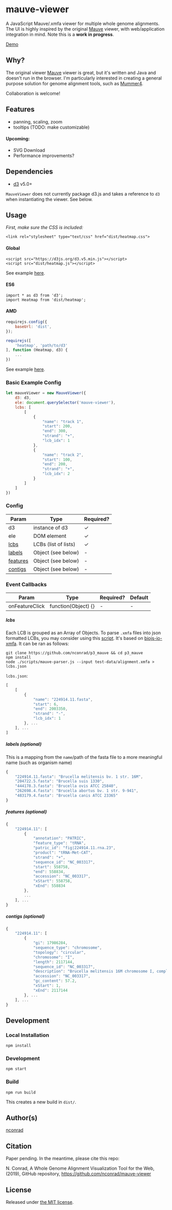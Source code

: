 # mauve-viewer

A JavaScript Mauve/.xmfa viewer for multiple whole genome alignments.   The UI is highly inspired by the original [Mauve](http://darlinglab.org/mauve/mauve.html) viewer, with web/application integration in mind.  Note this is a __work in progress__.

[Demo](https://nconrad.github.io/mauve-viewer/demo/)


## Why?

The original viewer [Mauve](http://darlinglab.org/mauve/mauve.html) viewer is great, but it's written and Java and doesn't run in the browser.  I'm particularly interested in creating a general purpose solution for genome alignment tools, such as [Mummer4](https://github.com/mummer4/mummer).

Collaboration is welcome!



## Features

- panning, scaling, zoom
- tooltips (TODO: make customizable)

#### Upcoming:

- SVG Download
- Performance improvements?


## Dependencies


- [d3](https://github.com/d3/d3) v5.0+

`MauveViewer` does not currently package d3.js and takes a reference to `d3` when instantiating the viewer.  See below.


## Usage

*First, make sure the CSS is included:*
```
<link rel="stylesheet" type="text/css" href="dist/heatmap.css">
```


#### Global

```
<script src="https://d3js.org/d3.v5.min.js"></script>
<script src="dist/heatmap.js"></script>
```

See example [here](https://github.com/nconrad/mauve-viewer/blob/master/demo/global-demo/index.html).

#### ES6

```
import * as d3 from 'd3';
import Heatmap from 'dist/heatmap';
```

#### AMD

```javascript
requirejs.config({
    baseUrl: 'dist',
});

requirejs([
    'heatmap', 'path/to/d3'
], function (Heatmap, d3) {
    ...
})
```

See example [here](https://github.com/nconrad/mauve-viewer/tree/master/demo/amd-demo).


### Basic Example Config

```javascript
let mauveViewer = new MauveViewer({
    d3: d3,
    ele: document.querySelector('mauve-viewer'),
    lcbs: [
        [
            {
                "name": "track 1",
                "start": 200,
                "end": 300,
                "strand": "+",
                "lcb_idx": 1
            },
            {
                "name": "track 2",
                "start": 100,
                "end": 200,
                "strand": "+",
                "lcb_idx": 2
            }
        ]
    ]
})
```

### Config

| Param                 | Type                              | Required? |
|-----------------------|-----------------------------------|-----------|
| d3                    | instance of d3                    | &check;   |
| ele                   | DOM element                       | &check;   |
| [lcbs](#lcbs)         | LCBs (list of lists)              | &check;   |
| [labels](#labels)     | Object (see below)                | -         |
| [features](#features) | Object (see below)                | -         |
| [contigs](#contigs)   | Object (see below)                | -         |


### Event Callbacks

| Param          | Type                | Required? | Default |
|----------------|---------------------|-----------|---------|
| onFeatureClick | function(Object) {} | -         | -       |


##### lcbs

Each LCB is grouped as an Array of Objects.  To parse `.xmfa` files into json formatted LCBs, you may consider using this [script](https://github.com/nconrad/p3_mauve/blob/master/scripts/mauve-parser.js).  It's based on [biojs-io-xmfa](https://github.com/erasche/biojs-io-xmfa).  It can be ran as follows:

```
git clone https://github.com/nconrad/p3_mauve && cd p3_mauve
npm install
node ./scripts/mauve-parser.js --input test-data/alignment.xmfa > lcbs.json
```

`lcbs.json`:

```javascript
[
    [
        {
            "name": "224914.11.fasta",
            "start": 6,
            "end": 2003350,
            "strand": "-",
            "lcb_idx": 1
        }, ...
    ], ...
]  
```

##### labels (optional)

This is a mapping from the `name`/path of the fasta file to a more meaningful name (such as organism name)

```javascript
{
    "224914.11.fasta": "Brucella melitensis bv. 1 str. 16M",
    "204722.5.fasta": "Brucella suis 1330",
    "444178.3.fasta": "Brucella ovis ATCC 25840",
    "262698.4.fasta": "Brucella abortus bv. 1 str. 9-941",
    "483179.4.fasta": "Brucella canis ATCC 23365"
}
````

##### features (optional)

```javascript
{
    "224914.11": [
        {
            "annotation": "PATRIC",
            "feature_type": "tRNA",
            "patric_id": "fig|224914.11.rna.23",
            "product": "tRNA-Met-CAT",
            "strand": "+",
            "sequence_id": "NC_003317",
            "start": 558758,
            "end": 558834,
            "accession": "NC_003317",
            "xStart": 558758,
            "xEnd": 558834
        },
        ...
    ], ...
}
```

##### contigs (optional)

```javascript
{
    "224914.11": [
        {
            "gi": 17986284,
            "sequence_type": "chromosome",
            "topology": "circular",
            "chromosome": "I",
            "length": 2117144,
            "sequence_id": "NC_003317",
            "description": "Brucella melitensis 16M chromosome I, complete sequence.",
            "accession": "NC_003317",
            "gc_content": 57.2,
            "xStart": 1,
            "xEnd": 2117144
        }, ...
    ], ...
}
```



## Development

### Local Installation

```
npm install
```


### Development

```
npm start
```


### Build

```
npm run build
```

This creates a new build in `dist/`.


## Author(s)

[nconrad](https://github.com/nconrad)



## Citation

Paper pending.  In the meantime, please cite this repo:

N. Conrad, A Whole Genome Alignment Visualization Tool for the Web, (2019), GitHub repository, https://github.com/nconrad/mauve-viewer


## License

Released under [the MIT license](https://github.com/nconrad/mauve-viewer/blob/master/LICENSE).



